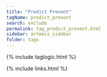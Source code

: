 ```yaml
---
title: "Predict Prevent"
tagName: predict_prevent
search: exclude
permalink: tag_predict_prevent.html
sidebar: artemis_sidebar
folder: tags
---
```

{% include taglogic.html %}

{% include links.html %}